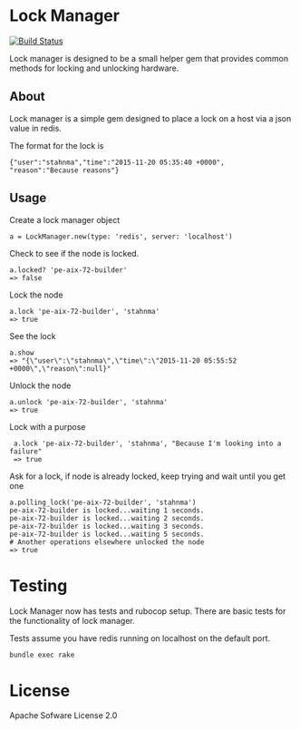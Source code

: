 # Lock Manager

[![Build Status](https://travis-ci.org/puppetlabs/lock_manager.svg?branch=master)](https://travis-ci.org/puppetlabs/lock_manager)

Lock manager is designed to be a small helper gem that provides common methods
for locking and unlocking hardware.

## About

Lock manager is a simple gem designed to place a lock on a host via a
json value in redis.

The format for the lock is

    {"user":"stahnma","time":"2015-11-20 05:35:40 +0000",
    "reason":"Because reasons"}

## Usage

Create a lock manager object

    a = LockManager.new(type: 'redis', server: 'localhost')

Check to see if the node is locked.

    a.locked? 'pe-aix-72-builder'
    => false

Lock the node

    a.lock 'pe-aix-72-builder', 'stahnma'
    => true

See the lock

    a.show
    => "{\"user\":\"stahnma\",\"time\":\"2015-11-20 05:55:52 +0000\",\"reason\":null}"

Unlock the node

    a.unlock 'pe-aix-72-builder', 'stahnma'
    => true

Lock with a purpose

     a.lock 'pe-aix-72-builder', 'stahnma', "Because I'm looking into a failure"
     => true

Ask for a lock, if node is already locked, keep trying and wait until you get one

    a.polling_lock('pe-aix-72-builder', 'stahnma')
    pe-aix-72-builder is locked...waiting 1 seconds.
    pe-aix-72-builder is locked...waiting 2 seconds.
    pe-aix-72-builder is locked...waiting 3 seconds.
    pe-aix-72-builder is locked...waiting 5 seconds.
    # Another operations elsewhere unlocked the node
    => true

# Testing

Lock Manager now has tests and rubocop setup. There are basic tests for
the functionality of lock manager.

Tests assume you have redis running on localhost on the default port.

    bundle exec rake

# License
Apache Sofware License 2.0
